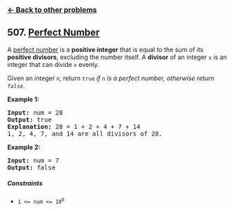 ### [&#8592; Back to other problems](../../README.md)

## 507. [Perfect Number](https://leetcode.com/problems/perfect-number/)

A [perfect number](https://en.wikipedia.org/wiki/Perfect_number) is a **positive integer** that is
equal to the sum of its **positive divisors**, excluding the number itself. A **divisor** of an
integer `x` is an integer that can divide `x` evenly.

Given an integer `n`, return `true` *if `n` is a perfect number, otherwise return `false`*.

**Example 1:**

<pre>
<b>Input:</b> num = 28
<b>Output:</b> true
<b>Explanation:</b> 28 = 1 + 2 + 4 + 7 + 14
1, 2, 4, 7, and 14 are all divisors of 28.
</pre>

**Example 2:**

<pre>
<b>Input:</b> num = 7
<b>Output:</b> false
</pre>

##### Constraints

* <code>1 <= num <= 10<sup>8</sup></code>
